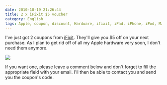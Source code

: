 ```yaml
---
date: 2010-10-19 21:26:44
title: 2 x iFixit $5 voucher
category: English
tags: Apple, coupon, discount, Hardware, ifixit, iPad, iPhone, iPod, MacBook, Online Store, voucher
---
```


I've just got 2 coupons from [iFixit](https://www.ifixit.com/Parts-Store).
They'll give you $5 off on your next purchase. As I plan to get rid off of all
my Apple hardware very soon, I don't need them anymore.

![](/uploads/2010/ifixit-voucher.jpg)

If you want one, please leave a comment below and don't forget to fill the
appropriate field with your email. I'll then be able to contact you and send you
the coupon's code.
